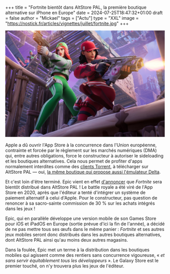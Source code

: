 +++
title = "Fortnite bientôt dans AltStore PAL, la première boutique alternative sur iPhone en Europe"
date = 2024-07-25T18:47:32+01:00
draft = false
author = "Mickael"
tags = ["Actu"]
type = "XXL"
image = "https://nostick.fr/articles/vignettes/juillet/fortnite.jpg"
+++

![Fortnite](fornite.jpg "Et bim Apple.")

Apple a dû ouvrir l'App Store à la concurrence dans l'Union européenne, contrainte et forcée par le règlement sur les marchés numériques (DMA) qui, entre autres obligations, force le constructeur à autoriser le sideloading et les boutiques alternatives. Cela nous permet de profiter d'apps normalement interdites comme des [clients Torrent](https://www.igen.fr/app-store/2024/07/utm-clients-torrents-les-premieres-apps-tierces-arrivent-sur-altstore-144933), à télécharger sur AltStore PAL — oui, [la même boutique qui propose aussi l'émulateur Delta](https://nostick.fr/articles/2024/avril/1904-comment-installer-et-utiliser-delta/).

Et c'est loin d'être terminé. Epic vient en effet [d'annoncer](https://www.epicgames.com/site/en-US/news/epic-s-new-game-strategy-for-mobile-stores) que *Fortnite* sera bientôt distribué dans AltStore PAL ! Le battle royale a été viré de l'App Store en 2020, après que l'éditeur a tenté d'intégrer un système de paiement alternatif à celui d'Apple. Pour le constructeur, pas question de renoncer à sa sacro-sainte commission de 30 % sur les achats intégrés dans les jeux !

Epic, qui en parallèle développe une version mobile de son Games Store pour iOS et iPadOS en Europe (sortie prévue d'ici la fin de l'année), a décidé de ne pas mettre tous ses œufs dans le même panier : *Fortnite* et ses autres jeux mobiles seront donc distribués dans les autres boutiques alternatives, dont AltStore PAL ainsi qu'au moins deux autres magasins.

Dans la foulée, Epic met un terme à la distribution dans les boutiques mobiles qui agissent comme des rentiers sans concurrence vigoureuse, « *et sans servir équitablement tous les développeurs* ». Le Galaxy Store est le premier touché, on n'y trouvera plus les jeux de l'éditeur.

